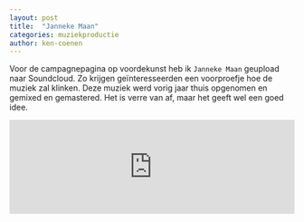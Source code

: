 ```yaml
---
layout: post
title:  "Janneke Maan"
categories: muziekproductie
author: ken-coenen
---
```


Voor de campagnepagina op voordekunst heb ik `Janneke Maan` geupload naar Soundcloud.
Zo krijgen geïnteresseerden een voorproefje hoe de muziek zal klinken.
Deze muziek werd vorig jaar thuis opgenomen en gemixed en gemastered.
Het is verre van af, maar het geeft wel een goed idee.

<iframe width="100%" height="166" scrolling="no" frameborder="no" src="https://w.soundcloud.com/player/?url=https%3A//api.soundcloud.com/tracks/353047589&amp;color=%23ff5500&amp;auto_play=false&amp;hide_related=false&amp;show_comments=true&amp;show_user=true&amp;show_reposts=false&amp;show_teaser=true"></iframe>